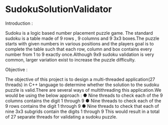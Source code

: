 # SudokuSolutionValidator

Introduction :

Sudoku is a logic based number placement puzzle game. The standard sudoku is a table made of 9 rows , 9 columns and 9 3x3 boxes.The puzzle starts with given numbers in various positions and the players goal is to complete the table such that each row, column and box contains every number from 1 to 9 exactly once.Although 9x9 sudoku validation is very common, larger variation exist to increase the puzzle difficulty.

Objective :

The objective of this project is to design a multi-threaded application(27 threads) in C++ language to determine whether the solution to the sudoku puzzle is valid.There are several ways of multithreading this application.We would be using the below approach :
●	Nine threads to check each of the 9 columns contains the digit 1 through 9
●	Nine threads to check each of the 9 rows contains the digit 1 through 9
●	Nine threads to check that each  of nine 3x3 subgrids contain the digits 1 through 9
This would result in a total of 27 separate threads  for validating a sudoku puzzle.

